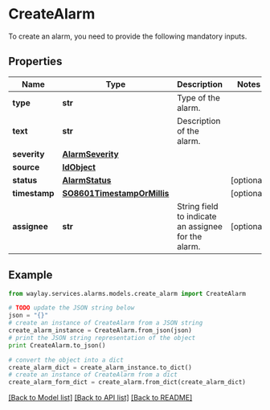 # CreateAlarm

To create an alarm, you need to provide the following mandatory inputs.

## Properties

Name | Type | Description | Notes
------------ | ------------- | ------------- | -------------
**type** | **str** | Type of the alarm. | 
**text** | **str** | Description of the alarm. | 
**severity** | [**AlarmSeverity**](AlarmSeverity.md) |  | 
**source** | [**IdObject**](IdObject.md) |  | 
**status** | [**AlarmStatus**](AlarmStatus.md) |  | [optional] 
**timestamp** | [**SO8601TimestampOrMillis**](SO8601TimestampOrMillis.md) |  | [optional] 
**assignee** | **str** | String field to indicate an assignee for the alarm. | [optional] 

## Example

```python
from waylay.services.alarms.models.create_alarm import CreateAlarm

# TODO update the JSON string below
json = "{}"
# create an instance of CreateAlarm from a JSON string
create_alarm_instance = CreateAlarm.from_json(json)
# print the JSON string representation of the object
print CreateAlarm.to_json()

# convert the object into a dict
create_alarm_dict = create_alarm_instance.to_dict()
# create an instance of CreateAlarm from a dict
create_alarm_form_dict = create_alarm.from_dict(create_alarm_dict)
```
[[Back to Model list]](../README.md#documentation-for-models) [[Back to API list]](../README.md#documentation-for-api-endpoints) [[Back to README]](../README.md)


